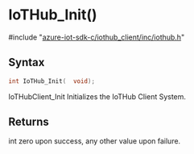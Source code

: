 # IoTHub_Init()

\#include "[azure-iot-sdk-c/iothub_client/inc/iothub.h](../iot-c-ref-iothub-h.md)"  

## Syntax

```C
int IoTHub_Init(  void);
```

IoTHubClient_Init Initializes the IoTHub Client System.

## Returns
int zero upon success, any other value upon failure.


